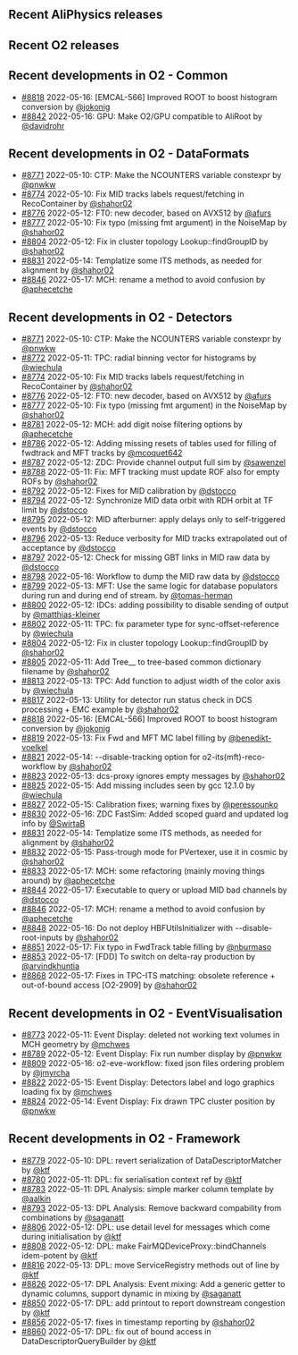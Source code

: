 ## Recent AliPhysics releases
## Recent O2 releases
## Recent developments in O2 - Common
- [\#8818](https://github.com/AliceO2Group/AliceO2/pull/8818) 2022-05-16: [EMCAL-566] Improved ROOT to boost histogram conversion  by [@jokonig](https://github.com/jokonig)
- [\#8842](https://github.com/AliceO2Group/AliceO2/pull/8842) 2022-05-16: GPU: Make O2/GPU compatible to AliRoot by [@davidrohr](https://github.com/davidrohr)
## Recent developments in O2 - DataFormats
- [\#8771](https://github.com/AliceO2Group/AliceO2/pull/8771) 2022-05-10: CTP: Make the NCOUNTERS variable constexpr by [@pnwkw](https://github.com/pnwkw)
- [\#8774](https://github.com/AliceO2Group/AliceO2/pull/8774) 2022-05-10: Fix MID tracks labels request/fetching in RecoContainer by [@shahor02](https://github.com/shahor02)
- [\#8776](https://github.com/AliceO2Group/AliceO2/pull/8776) 2022-05-12: FT0: new decoder, based on AVX512 by [@afurs](https://github.com/afurs)
- [\#8777](https://github.com/AliceO2Group/AliceO2/pull/8777) 2022-05-10: Fix typo (missing fmt argument) in the NoiseMap by [@shahor02](https://github.com/shahor02)
- [\#8804](https://github.com/AliceO2Group/AliceO2/pull/8804) 2022-05-12: Fix in cluster topology Lookup::findGroupID by [@shahor02](https://github.com/shahor02)
- [\#8831](https://github.com/AliceO2Group/AliceO2/pull/8831) 2022-05-14: Templatize some ITS methods, as needed for alignment by [@shahor02](https://github.com/shahor02)
- [\#8846](https://github.com/AliceO2Group/AliceO2/pull/8846) 2022-05-17: MCH: rename a method to avoid confusion by [@aphecetche](https://github.com/aphecetche)
## Recent developments in O2 - Detectors
- [\#8771](https://github.com/AliceO2Group/AliceO2/pull/8771) 2022-05-10: CTP: Make the NCOUNTERS variable constexpr by [@pnwkw](https://github.com/pnwkw)
- [\#8772](https://github.com/AliceO2Group/AliceO2/pull/8772) 2022-05-11: TPC: radial binning vector for histograms by [@wiechula](https://github.com/wiechula)
- [\#8774](https://github.com/AliceO2Group/AliceO2/pull/8774) 2022-05-10: Fix MID tracks labels request/fetching in RecoContainer by [@shahor02](https://github.com/shahor02)
- [\#8776](https://github.com/AliceO2Group/AliceO2/pull/8776) 2022-05-12: FT0: new decoder, based on AVX512 by [@afurs](https://github.com/afurs)
- [\#8777](https://github.com/AliceO2Group/AliceO2/pull/8777) 2022-05-10: Fix typo (missing fmt argument) in the NoiseMap by [@shahor02](https://github.com/shahor02)
- [\#8781](https://github.com/AliceO2Group/AliceO2/pull/8781) 2022-05-12: MCH: add digit noise filtering options by [@aphecetche](https://github.com/aphecetche)
- [\#8786](https://github.com/AliceO2Group/AliceO2/pull/8786) 2022-05-12: Adding missing resets of tables used for filling of fwdtrack and MFT tracks by [@mcoquet642](https://github.com/mcoquet642)
- [\#8787](https://github.com/AliceO2Group/AliceO2/pull/8787) 2022-05-12: ZDC: Provide channel output full sim by [@sawenzel](https://github.com/sawenzel)
- [\#8788](https://github.com/AliceO2Group/AliceO2/pull/8788) 2022-05-11: Fix: MFT tracking must update ROF also for empty ROFs by [@shahor02](https://github.com/shahor02)
- [\#8792](https://github.com/AliceO2Group/AliceO2/pull/8792) 2022-05-12: Fixes for MID calibration by [@dstocco](https://github.com/dstocco)
- [\#8794](https://github.com/AliceO2Group/AliceO2/pull/8794) 2022-05-12: Synchronize MID data orbit with RDH orbit at TF limit by [@dstocco](https://github.com/dstocco)
- [\#8795](https://github.com/AliceO2Group/AliceO2/pull/8795) 2022-05-12: MID afterburner: apply delays only to self-triggered events by [@dstocco](https://github.com/dstocco)
- [\#8796](https://github.com/AliceO2Group/AliceO2/pull/8796) 2022-05-13: Reduce verbosity for MID tracks extrapolated out of acceptance by [@dstocco](https://github.com/dstocco)
- [\#8797](https://github.com/AliceO2Group/AliceO2/pull/8797) 2022-05-12: Check for missing GBT links in MID raw data by [@dstocco](https://github.com/dstocco)
- [\#8798](https://github.com/AliceO2Group/AliceO2/pull/8798) 2022-05-16: Workflow to dump the MID raw data by [@dstocco](https://github.com/dstocco)
- [\#8799](https://github.com/AliceO2Group/AliceO2/pull/8799) 2022-05-13: MFT: Use the same logic for database populators during run and during end of stream. by [@tomas-herman](https://github.com/tomas-herman)
- [\#8800](https://github.com/AliceO2Group/AliceO2/pull/8800) 2022-05-12: IDCs: adding possibility to disable sending of output by [@matthias-kleiner](https://github.com/matthias-kleiner)
- [\#8802](https://github.com/AliceO2Group/AliceO2/pull/8802) 2022-05-11: TPC: fix parameter type for sync-offset-reference by [@wiechula](https://github.com/wiechula)
- [\#8804](https://github.com/AliceO2Group/AliceO2/pull/8804) 2022-05-12: Fix in cluster topology Lookup::findGroupID by [@shahor02](https://github.com/shahor02)
- [\#8805](https://github.com/AliceO2Group/AliceO2/pull/8805) 2022-05-11: Add Tree_<detlist>_ to tree-based common dictionary filename by [@shahor02](https://github.com/shahor02)
- [\#8813](https://github.com/AliceO2Group/AliceO2/pull/8813) 2022-05-13: TPC: Add function to adjust width of the color axis by [@wiechula](https://github.com/wiechula)
- [\#8817](https://github.com/AliceO2Group/AliceO2/pull/8817) 2022-05-13: Utility for detector run status check in DCS processing + EMC example by [@shahor02](https://github.com/shahor02)
- [\#8818](https://github.com/AliceO2Group/AliceO2/pull/8818) 2022-05-16: [EMCAL-566] Improved ROOT to boost histogram conversion  by [@jokonig](https://github.com/jokonig)
- [\#8819](https://github.com/AliceO2Group/AliceO2/pull/8819) 2022-05-13: Fix Fwd and MFT MC label filling by [@benedikt-voelkel](https://github.com/benedikt-voelkel)
- [\#8821](https://github.com/AliceO2Group/AliceO2/pull/8821) 2022-05-14: --disable-tracking option for o2-its(mft)-reco-workflow by [@shahor02](https://github.com/shahor02)
- [\#8823](https://github.com/AliceO2Group/AliceO2/pull/8823) 2022-05-13: dcs-proxy ignores empty messages by [@shahor02](https://github.com/shahor02)
- [\#8825](https://github.com/AliceO2Group/AliceO2/pull/8825) 2022-05-15: Add missing includes seen by gcc 12.1.0 by [@wiechula](https://github.com/wiechula)
- [\#8827](https://github.com/AliceO2Group/AliceO2/pull/8827) 2022-05-15: Calibration fixes; warning fixes by [@peressounko](https://github.com/peressounko)
- [\#8830](https://github.com/AliceO2Group/AliceO2/pull/8830) 2022-05-16: ZDC FastSim: Added scoped guard and updated log info by [@SwirtaB](https://github.com/SwirtaB)
- [\#8831](https://github.com/AliceO2Group/AliceO2/pull/8831) 2022-05-14: Templatize some ITS methods, as needed for alignment by [@shahor02](https://github.com/shahor02)
- [\#8832](https://github.com/AliceO2Group/AliceO2/pull/8832) 2022-05-15: Pass-trough mode for PVertexer, use it in cosmic by [@shahor02](https://github.com/shahor02)
- [\#8833](https://github.com/AliceO2Group/AliceO2/pull/8833) 2022-05-17: MCH: some refactoring (mainly moving things around) by [@aphecetche](https://github.com/aphecetche)
- [\#8844](https://github.com/AliceO2Group/AliceO2/pull/8844) 2022-05-17: Executable to query or upload MID bad channels by [@dstocco](https://github.com/dstocco)
- [\#8846](https://github.com/AliceO2Group/AliceO2/pull/8846) 2022-05-17: MCH: rename a method to avoid confusion by [@aphecetche](https://github.com/aphecetche)
- [\#8848](https://github.com/AliceO2Group/AliceO2/pull/8848) 2022-05-16: Do not deploy HBFUtilsInitializer with --disable-root-inputs by [@shahor02](https://github.com/shahor02)
- [\#8851](https://github.com/AliceO2Group/AliceO2/pull/8851) 2022-05-17: Fix typo in FwdTrack table filling by [@nburmaso](https://github.com/nburmaso)
- [\#8853](https://github.com/AliceO2Group/AliceO2/pull/8853) 2022-05-17: [FDD] To switch on delta-ray production by [@arvindkhuntia](https://github.com/arvindkhuntia)
- [\#8868](https://github.com/AliceO2Group/AliceO2/pull/8868) 2022-05-17: Fixes in TPC-ITS matching: obsolete reference + out-of-bound access [O2-2909] by [@shahor02](https://github.com/shahor02)
## Recent developments in O2 - EventVisualisation
- [\#8773](https://github.com/AliceO2Group/AliceO2/pull/8773) 2022-05-11: Event Display: deleted not working text volumes in MCH geometry by [@mchwes](https://github.com/mchwes)
- [\#8789](https://github.com/AliceO2Group/AliceO2/pull/8789) 2022-05-12: Event Display: Fix run number display by [@pnwkw](https://github.com/pnwkw)
- [\#8809](https://github.com/AliceO2Group/AliceO2/pull/8809) 2022-05-16: o2-eve-workflow: fixed json files ordering problem by [@jmyrcha](https://github.com/jmyrcha)
- [\#8822](https://github.com/AliceO2Group/AliceO2/pull/8822) 2022-05-15: Event Display: Detectors label and logo graphics loading fix by [@mchwes](https://github.com/mchwes)
- [\#8824](https://github.com/AliceO2Group/AliceO2/pull/8824) 2022-05-14: Event Display: Fix drawn TPC cluster position by [@pnwkw](https://github.com/pnwkw)
## Recent developments in O2 - Framework
- [\#8779](https://github.com/AliceO2Group/AliceO2/pull/8779) 2022-05-10: DPL: revert serialization of DataDescriptorMatcher by [@ktf](https://github.com/ktf)
- [\#8780](https://github.com/AliceO2Group/AliceO2/pull/8780) 2022-05-11: DPL: fix serialisation context ref by [@ktf](https://github.com/ktf)
- [\#8783](https://github.com/AliceO2Group/AliceO2/pull/8783) 2022-05-11: DPL Analysis: simple marker column template by [@aalkin](https://github.com/aalkin)
- [\#8793](https://github.com/AliceO2Group/AliceO2/pull/8793) 2022-05-13: DPL Analysis: Remove backward compability from combinations by [@saganatt](https://github.com/saganatt)
- [\#8806](https://github.com/AliceO2Group/AliceO2/pull/8806) 2022-05-12: DPL: use detail level for messages which come during initialisation by [@ktf](https://github.com/ktf)
- [\#8808](https://github.com/AliceO2Group/AliceO2/pull/8808) 2022-05-12: DPL: make FairMQDeviceProxy::bindChannels idem-potent by [@ktf](https://github.com/ktf)
- [\#8816](https://github.com/AliceO2Group/AliceO2/pull/8816) 2022-05-13: DPL: move ServiceRegistry methods out of line by [@ktf](https://github.com/ktf)
- [\#8826](https://github.com/AliceO2Group/AliceO2/pull/8826) 2022-05-17: DPL Analysis: Event mixing: Add a generic getter to dynamic columns, support dynamic in mixing by [@saganatt](https://github.com/saganatt)
- [\#8850](https://github.com/AliceO2Group/AliceO2/pull/8850) 2022-05-17: DPL: add printout to report downstream congestion by [@ktf](https://github.com/ktf)
- [\#8856](https://github.com/AliceO2Group/AliceO2/pull/8856) 2022-05-17: fixes in timestamp reporting by [@shahor02](https://github.com/shahor02)
- [\#8860](https://github.com/AliceO2Group/AliceO2/pull/8860) 2022-05-17: DPL: fix out of bound access in DataDescriptorQueryBuilder by [@ktf](https://github.com/ktf)
